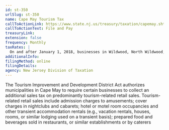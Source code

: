 ```yaml
---
id: st-350
urlSlug: st-350
name: Cape May Tourism Tax
callToActionLink: https://www.state.nj.us/treasury/taxation/capemay.shtml
callToActionText: File and Pay
treasuryLink:
extension: false
frequency: Monthly
taxRates: |
  On and after January 1, 2018, businesses in Wildwood, North Wildwood, and Wildwood Crest that are subject to the Tourism Tax, will collect the 2% Tourism Tax and 6.625% Sales Tax, for a combined rate of 8.625% on tourism-related sales. This is in addition to the 1.85% Tourism Assessment and the 3.15% State Occupancy Fee on hotel occupancies.
additionalInfo:
filingMethod: online
filingDetails:
agency: New Jersey Division of Taxation
---
```


The Tourism Improvement and Development District Act authorizes municipalities in Cape May to require certain businesses to collect an additional sales tax on predominantly tourism-related retail sales. Tourism-related retail sales include admission charges to amusements; cover charges in nightclubs and cabarets; hotel or motel room occupancies and other transient accommodation rentals (e.g., vacation rentals, houses, rooms, or similar lodging used on a transient basis); prepared food and beverages sold in restaurants, or similar establishments or by caterers
